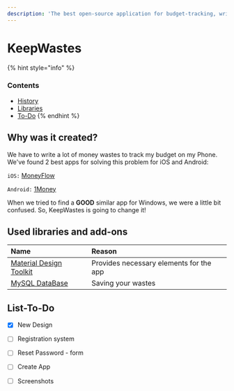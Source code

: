 ```yaml
---
description: 'The best open-source application for budget-tracking, written on C#'
---
```


# KeepWastes

{% hint style="info" %}
### Contents

* [History](./#why-was-it-created)
* [Libraries](./#used-libraries-and-add-ons)
* [To-Do](./#list-to-do)
{% endhint %}

## Why was it created?

We have to write a lot of money wastes to track my budget on my Phone. We've found 2 best apps for solving this problem for iOS and Android:

`iOS:` [MoneyFlow](https://itunes.apple.com/RU/app/id900890647)

`Android:` [1Money](https://play.google.com/store/apps/details?id=org.pixelrush.moneyiq&hl=ru)

When we tried to find a **GOOD** similar app for Windows, we were a little bit confused. So, KeepWastes is going to change it!

## Used libraries and add-ons

| Name | Reason |
| :--- | :--- |
| [Material Design Toolkit](https://github.com/ButchersBoy/MaterialDesignInXamlToolkit) | Provides necessary elements for the app |
| [MySQL DataBase](https://dev.mysql.com/downloads/workbench/) | Saving your wastes |

## List-To-Do

* [x]  New Design
* [ ]  Registration system
* [ ]  Reset Password - form
* [ ]  Create App
* [ ]  Screenshots

